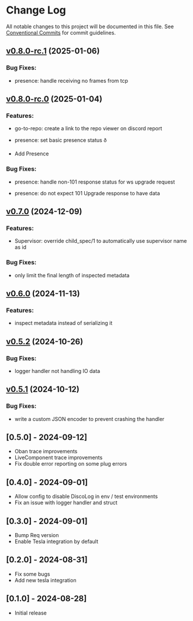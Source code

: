 # Change Log

All notable changes to this project will be documented in this file.
See [Conventional Commits](Https://conventionalcommits.org) for commit guidelines.

<!-- changelog -->

## [v0.8.0-rc.1](https://github.com/mrdotb/disco-log/compare/v0.8.0-rc.0...v0.8.0-rc.1) (2025-01-06)




### Bug Fixes:

* presence: handle receiving no frames from tcp

## [v0.8.0-rc.0](https://github.com/mrdotb/disco-log/compare/v0.7.0...v0.8.0-rc.0) (2025-01-04)




### Features:

* go-to-repo: create a link to the repo viewer on discord report

* presence: set basic presence status ð

* Add Presence

### Bug Fixes:

* presence: handle non-101 response status for ws upgrade request

* presence: do not expect 101 Upgrade response to have data

## [v0.7.0](https://github.com/mrdotb/disco-log/compare/v0.6.0...v0.7.0) (2024-12-09)




### Features:

* Supervisor: override child_spec/1 to automatically use supervisor name as id

### Bug Fixes:

* only limit the final length of inspected metadata

## [v0.6.0](https://github.com/mrdotb/disco-log/compare/v0.5.2...v0.6.0) (2024-11-13)




### Features:

* inspect metadata instead of serializing it

## [v0.5.2](https://github.com/mrdotb/disco-log/compare/v0.5.1...v0.5.2) (2024-10-26)




### Bug Fixes:

* logger handler not handling IO data

## [v0.5.1](https://github.com/mrdotb/disco-log/compare/v0.5.1...v0.5.1) (2024-10-12)




### Bug Fixes:

* write a custom JSON encoder to prevent crashing the handler

## [0.5.0] - 2024-09-12]
- Oban trace improvements
- LiveComponent trace improvements
- Fix double error reporting on some plug errors

## [0.4.0] - 2024-09-01]
- Allow config to disable DiscoLog in env / test environments
- Fix an issue with logger handler and struct

## [0.3.0] - 2024-09-01]
- Bump Req version
- Enable Tesla integration by default

## [0.2.0] - 2024-08-31]
- Fix some bugs
- Add new tesla integration

## [0.1.0] - 2024-08-28]
- Initial release
